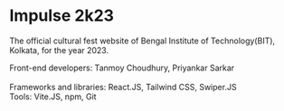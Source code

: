 # Impulse 2k23
The official cultural fest website of Bengal Institute of Technology(BIT), Kolkata, for the year 2023. <br>

Front-end developers: Tanmoy Choudhury, Priyankar Sarkar <br>
<br>
Frameworks and libraries: React.JS, Tailwind CSS, Swiper.JS <br>
Tools: Vite.JS, npm, Git
